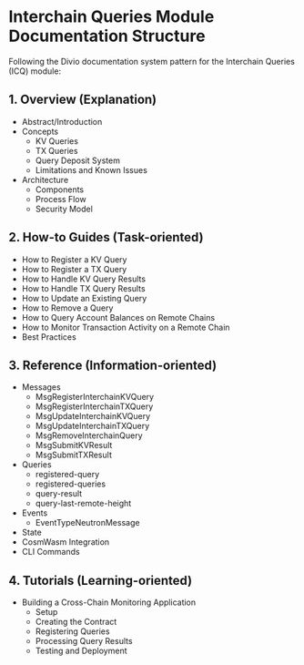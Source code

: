 # Interchain Queries Module Documentation Structure

Following the Divio documentation system pattern for the Interchain Queries (ICQ) module:

## 1. Overview (Explanation)
- Abstract/Introduction
- Concepts
  - KV Queries
  - TX Queries
  - Query Deposit System
  - Limitations and Known Issues
- Architecture
  - Components
  - Process Flow
  - Security Model

## 2. How-to Guides (Task-oriented)
- How to Register a KV Query
- How to Register a TX Query
- How to Handle KV Query Results
- How to Handle TX Query Results
- How to Update an Existing Query
- How to Remove a Query
- How to Query Account Balances on Remote Chains
- How to Monitor Transaction Activity on a Remote Chain
- Best Practices

## 3. Reference (Information-oriented)
- Messages
  - MsgRegisterInterchainKVQuery
  - MsgRegisterInterchainTXQuery
  - MsgUpdateInterchainKVQuery
  - MsgUpdateInterchainTXQuery
  - MsgRemoveInterchainQuery
  - MsgSubmitKVResult
  - MsgSubmitTXResult
- Queries
  - registered-query
  - registered-queries
  - query-result
  - query-last-remote-height
- Events
  - EventTypeNeutronMessage
- State
- CosmWasm Integration
- CLI Commands

## 4. Tutorials (Learning-oriented)
- Building a Cross-Chain Monitoring Application
  - Setup
  - Creating the Contract
  - Registering Queries
  - Processing Query Results
  - Testing and Deployment 